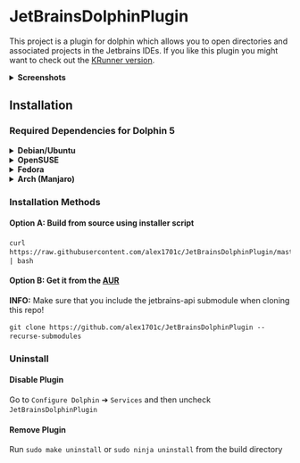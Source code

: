 # JetBrainsDolphinPlugin
This project is a plugin for dolphin which allows you to open directories and associated projects in the Jetbrains IDEs.
If you like this plugin you might want to check out the [KRunner version](https://github.com/alex1701c/JetBrainsRunner).

<details>
<summary><b>Screenshots</b></summary>

#### Submenu for normal folders
![Available CLion projects](https://raw.githubusercontent.com/alex1701c/Screenshots/master/JetBrainsDolphinPlugin/not_a_project.png)

#### Project folder
![Available CLion projects](https://raw.githubusercontent.com/alex1701c/Screenshots/master/JetBrainsDolphinPlugin/clion_project.png)

</details>

## Installation

### Required Dependencies for Dolphin 5

<details>
<summary><b>Debian/Ubuntu</b></summary>

Plasma5:  
```bash install-ubuntu-plasma5
sudo apt install git cmake extra-cmake-modules build-essential libkf5kio-dev
```
Plasma6:  
```bash install-ubuntu-plasma6
sudo apt install git cmake extra-cmake-modules build-essential libkf6kio-dev
```
  
</details>

<details>
<summary><b>OpenSUSE</b></summary>

Plasma5:  
```bash install-opensuse-plasma5
sudo zypper install git cmake extra-cmake-modules kio-devel
```
Plasma6:  
```bash install-opensuse-plasma6
sudo zypper install git cmake extra-cmake-modules kf6-kio-devel
```
  
</details>

<details>
<summary><b>Fedora</b></summary>

Plasma5:  
```bash install-fedora-plasma5
sudo dnf install git cmake extra-cmake-modules kf5-kio-devel
```
Plasma6:  
```bash install-fedora-plasma6
sudo dnf install git cmake extra-cmake-modules kf6-kio-devel
```
  
</details>

<details>
<summary><b>Arch (Manjaro)</b></summary>
  
```shell
sudo pacman -S cmake extra-cmake-modules kio
```
  
</details>

### Installation Methods

#### Option A: Build from source using installer script

```shell
curl https://raw.githubusercontent.com/alex1701c/JetBrainsDolphinPlugin/master/install.sh | bash
```

#### Option B: Get it from the [AUR](https://aur.archlinux.org/packages/kf5-servicemenus-jetbrains-dolphin-plugin-git)

**INFO:** Make sure that you include the jetbrains-api submodule when cloning this repo!
```shell
git clone https://github.com/alex1701c/JetBrainsDolphinPlugin --recurse-submodules
```


### Uninstall

#### Disable Plugin
Go to `Configure Dolphin` ➔ `Services` and then uncheck `JetBrainsDolphinPlugin`
#### Remove Plugin
Run `sudo make uninstall` or `sudo ninja uninstall` from the build directory

